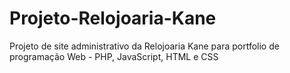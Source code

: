 # Projeto-Relojoaria-Kane
Projeto de site administrativo da Relojoaria Kane para portfolio de programação Web - PHP, JavaScript, HTML e CSS
